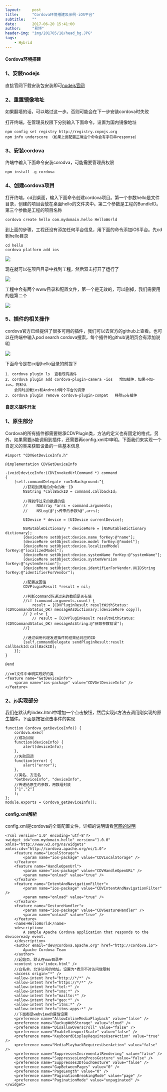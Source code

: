 ```yaml
---
layout:     post
title:      "Cordova环境搭建及示例-iOS平台"
subtitle:   ""
date:       2017-06-20 15:41:00
author:     "易博"
header-img: "img/201705/18/head_bg.JPG"
tags:
    - Hybrid
---
```


#### Cordova环境搭建

### 1、安装nodejs

直接官网下载安装包安装即可[nodejs官网](https://nodejs.org)

### 2、重置镜像地址

如果翻墙的话，可以略过这一步。否则可能会在下一步安装cordova时失败

打开终端，在管理员权限下分别输入下面命令，设置为国内镜像地址

```
npm config set registry http://registry.cnpmjs.org 
npm info underscore （如果上面配置正确这个命令会有字符串response）
```

### 3、安装cordova

终端中输入下面命令安装corodva，可能需要管理员权限

```
npm install -g cordova
```

### 4、创建cordova项目

打开终端，cd到桌面，输入下面命令创建cordova项目。第一个参数hello是文件目录，创建的项目会放在桌面hello的文件夹中。第二个参数是工程的BundleID。第三个参数是工程的项目名称

```
cordova create hello com.mydomain.hello HelloWorld
```

到上面的步骤，工程还没有添加任何平台信息，用下面的命令添加iOS平台。先cd到hello目录

```
cd hello
cordova platform add ios
```

![](http://www.xttxqjfg.cn/img/201706/20/20001.png)

现在就可以在项目目录中找到工程，然后双击打开了运行了

![](http://www.xttxqjfg.cn/img/201706/20/20002.png)

工程中会有两个www目录和配置文件，第一个是无效的，可以删掉，我们需要用的是第二个

![](http://www.xttxqjfg.cn/img/201706/20/20003.png)

### 5、插件的相关操作

cordova官方已经提供了很多可用的插件，我们可以去官方的github上查看。也可以在终端中输入pod search cordova搜索，每个插件的github说明页会有添加说明

![](http://www.xttxqjfg.cn/img/201706/20/20004.png)

下面命令是在cd到hello目录的前提下

    1. cordova plugin ls  查看现有插件
    2. cordova plugin add cordova-plugin-camera -ios   增加插件，如果不加-ios，则默认
        会同时加载ios和Android两个平台的资源
    3. cordova plugin remove cordova-plugin-compat   移除已有插件

#### 自定义插件开发

### 1、原生部分

Cordova的所有插件都需要继承CDVPlugin类，方法的定义也有固定的格式。另外，如果需要js能调用到插件，还需要再config.xml中申明。下面我们来实现一个自定义的类来获取设备的一些基本信息

```
#import "CDVGetDeviceInfo.h"  

@implementation CDVGetDeviceInfo  

-(void)deviceInfo:(CDVInvokedUrlCommand *) command  
{  
    [self.commandDelegate runInBackground:^{  
        //获取到调用的命令的唯一ID  
        NSString *callBackID = command.callbackId;  

        //得到传过来的数据的值  
        //    NSArray *arrs = command.arguments;  
        //    NSLog(@"js传来的参数%@",arrs);  

        UIDevice * device = [UIDevice currentDevice];  

        NSMutableDictionary * deviceMore = [NSMutableDictionary dictionary];  
        [deviceMore setObject:device.name forKey:@"name"];  
        [deviceMore setObject:device.model forKey:@"model"];  
        [deviceMore setObject:device.localizedModel forKey:@"localizedModel"];  
        [deviceMore setObject:device.systemName forKey:@"systemName"];  
        [deviceMore setObject:device.systemVersion forKey:@"systemVersion"];  
        [deviceMore setObject:device.identifierForVendor.UUIDString forKey:@"identifierForVendor"];  

        //配置返回值  
        CDVPluginResult *result = nil;  

        //判断command传递过来的数组是否有值  
        //if (command.arguments.count) {  
            result = [CDVPluginResult resultWithStatus:(CDVCommandStatus_OK) messageAsDictionary:[deviceMore copy]];  
        // } else {  
            // result = [CDVPluginResult resultWithStatus:(CDVCommandStatus_OK) messageAsString:@"获取参数错误"];  
        //}  

        //通过调用代理发送插件的结果给对应的ID  
        [self.commandDelegate sendPluginResult:result callbackId:callBackID];  
    }];  
}  

@end 

//xml文件中申明实现好的类
<feature name="GetDeviceInfo">  
    <param name="ios-package" value="CDVGetDeviceInfo" />  
</feature>
```

### 2、js实现部分

我们在默认的index.html中增加一个点击按钮，然后实现js方法去调用刚实现的原生插件。下面是按钮点击事件的实现

```
function Cordova_getDeviceInfo() {  
    cordova.exec(
    //成功回调
    function(deviceInfo) {  
        alert(deviceInfo);
    },  
    //失败回调
    function(error) {  
        alert("error"); 
    },  
    //类名、方法名
    "GetDeviceInfo", "deviceInfo", 
    //传递给原生的参数，用数组封装
    ["1","2"]  
    );  
};  
module.exports = Cordova_getDeviceInfo();
```

#### config.xml解析

config.xml是cordova的全局配置文件，详细的说明请看[官网的说明](https://cordova.apache.org/docs/en/latest/config_ref/index.html)

```
<?xml version='1.0' encoding='utf-8'?>
<widget id="com.mydomain.hello" version="1.0.0" xmlns="http://www.w3.org/ns/widgets" xmlns:cdv="http://cordova.apache.org/ns/1.0">
    <feature name="LocalStorage">
        <param name="ios-package" value="CDVLocalStorage" />
    </feature>
    <feature name="HandleOpenUrl">
        <param name="ios-package" value="CDVHandleOpenURL" />
        <param name="onload" value="true" />
    </feature>
    <feature name="IntentAndNavigationFilter">
        <param name="ios-package" value="CDVIntentAndNavigationFilter" />
        <param name="onload" value="true" />
    </feature>
    <feature name="GestureHandler">
        <param name="ios-package" value="CDVGestureHandler" />
        <param name="onload" value="true" />
    </feature>
    <name>HelloWorld</name>
    <description>
        A sample Apache Cordova application that responds to the deviceready event.
    </description>
    <author email="dev@cordova.apache.org" href="http://cordova.io">
        Apache Cordova Team
    </author>
    //起始页，默认在www目录中
    <content src="index.html" />
    //白名单，允许访问的地址。设置为*表示不对访问做限制
    <access origin="*" />
    <allow-intent href="http://*/*" />
    <allow-intent href="https://*/*" />
    <allow-intent href="tel:*" />
    <allow-intent href="sms:*" />
    <allow-intent href="mailto:*" />
    <allow-intent href="geo:*" />
    <allow-intent href="itms:*" />
    <allow-intent href="itms-apps:*" />
    //下面都是webview的属性设置
    <preference name="AllowInlineMediaPlayback" value="false" />
    <preference name="BackupWebStorage" value="cloud" />
    <preference name="DisallowOverscroll" value="false" />
    <preference name="EnableViewportScale" value="false" />
    <preference name="KeyboardDisplayRequiresUserAction" value="true" />
    <preference name="MediaPlaybackRequiresUserAction" value="false" />
    <preference name="SuppressesIncrementalRendering" value="false" />
    <preference name="SuppressesLongPressGesture" value="false" />
    <preference name="Suppresses3DTouchGesture" value="false" />
    <preference name="GapBetweenPages" value="0" />
    <preference name="PageLength" value="0" />
    <preference name="PaginationBreakingMode" value="page" />
    <preference name="PaginationMode" value="unpaginated" />
</widget>
```


